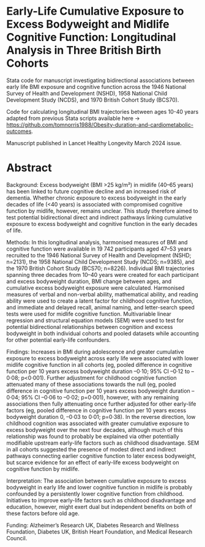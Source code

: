 # Early-Life Cumulative Exposure to Excess Bodyweight and Midlife Cognitive Function: Longitudinal Analysis in Three British Birth Cohorts

Stata code for manuscript investigating bidirectional associations between early life BMI exposure and cognitive function across the 1946 National Survey of Health and Development (NSHD), 1958 National Child Development Study (NCDS), and 1970 British Cohort Study (BCS70). 

Code for calculating longitudinal BMI trajectories between ages 10-40 years adapted from previous Stata scripts available here -> https://github.com/tomnorris1988/Obesity-duration-and-cardiometabolic-outcomes.

Manuscript published in Lancet Healthy Longevity March 2024 issue.

# Abstract

Background: Excess bodyweight (BMI >25 kg/m²) in midlife (40–65 years) has been linked to future cognitive decline and an increased risk of dementia. Whether chronic exposure to excess bodyweight in the early decades of life (<40 years) is associated with compromised cognitive function by midlife, however, remains unclear. This study therefore aimed to test potential bidirectional direct and indirect pathways linking cumulative exposure to excess bodyweight and cognitive function in the early decades of life. 

Methods: In this longitudinal analysis, harmonised measures of BMI and cognitive function were available in 19 742 participants aged 47–53 years recruited to the 1946 National Survey of Health and Development (NSHD; n=2131), the 1958 National Child Development Study (NCDS; n=9385), and the 1970 British Cohort Study (BCS70; n=8226). Individual BMI trajectories spanning three decades from 10–40 years were created for each participant and excess bodyweight duration, BMI change between ages, and cumulative excess bodyweight exposure were calculated. Harmonised measures of verbal and non-verbal ability, mathematical ability, and reading ability were used to create a latent factor for childhood cognitive function, and immediate and delayed recall, animal naming, and letter-search speed tests were used for midlife cognitive function. Multivariable linear regression and structural equation models (SEM) were used to test for potential bidirectional relationships between cognition and excess bodyweight in both individual cohorts and pooled datasets while accounting for other potential early-life confounders. 

Findings: Increases in BMI during adolescence and greater cumulative exposure to excess bodyweight across early life were associated with lower midlife cognitive function in all cohorts (eg, pooled difference in cognitive function per 10 years excess bodyweight duration –0·10; 95% CI –0·12 to –0·08; p<0·001). Further adjustment for childhood cognitive function attenuated many of these associations towards the null (eg, pooled difference in cognitive function per 10 years excess bodyweight duration –0·04; 95% CI –0·06 to –0·02; p=0·001), however, with any remaining associations then fully attenuating once further adjusted for other early-life factors (eg, pooled difference in cognitive function per 10 years excess bodyweight duration 0, –0·03 to 0·01; p=0·38). In the reverse direction, low childhood cognition was associated with greater cumulative exposure to excess bodyweight over the next four decades, although much of this relationship was found to probably be explained via other potentially modifiable upstream early-life factors such as childhood disadvantage. SEM in all cohorts suggested the presence of modest direct and indirect pathways connecting earlier cognitive function to later excess bodyweight, but scarce evidence for an effect of early-life excess bodyweight on cognitive function by midlife. 

Interpretation: The association between cumulative exposure to excess bodyweight in early life and lower cognitive function in midlife is probably confounded by a persistently lower cognitive function from childhood. Initiatives to improve early-life factors such as childhood disadvantage and education, however, might exert dual but independent benefits on both of these factors before old age. 

Funding: Alzheimer’s Research UK, Diabetes Research and Wellness Foundation, Diabetes UK, British Heart Foundation, and Medical Research Council.

